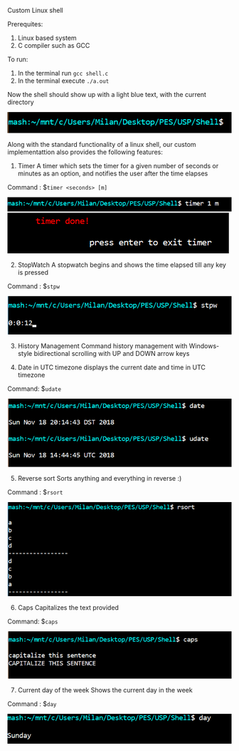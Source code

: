 Custom Linux shell 

Prerequites:
1. Linux based system 
2. C compiler such as GCC

To run:
1. In the terminal run `gcc shell.c`
2. In the terminal execute `./a.out`

Now the shell should show up with a light blue text, with the current directory 

![Shell Screenshot](Shell.PNG)

Along with the standard functionality of a linux shell, our custom implementattion also provides the following features:


1. Timer
A timer which sets the timer for a given number of seconds or minutes as an option, and notifies the user after the time elapses

Command : $`timer <seconds> [m]`

![Timer Screenshot](Timer.PNG)
![Timer Done Screenshot](TimerDone.PNG)


2. StopWatch
A stopwatch begins and shows the time elapsed till any key is pressed

Command : $`stpw`

![Stopwatch Screenshot](Stopwatch.PNG)


3. History Management
Command history management with Windows-style bidirectional scrolling with UP and DOWN arrow keys  


4. Date in UTC timezone
displays the current date and time in UTC timezone

Command: $`udate`

![Udate Screenshot](Udate.PNG)


5. Reverse sort
Sorts anything and everything in reverse :)

Command : $`rsort`

![Rsort Screenshot](Rsort.PNG)


6. Caps
Capitalizes the text provided

Command: $`caps`

![Caps Screenshot](Caps.PNG)


7. Current day of the week
Shows the current day in the week

Command : $`day`

![Day Screenshot](Day.PNG)











